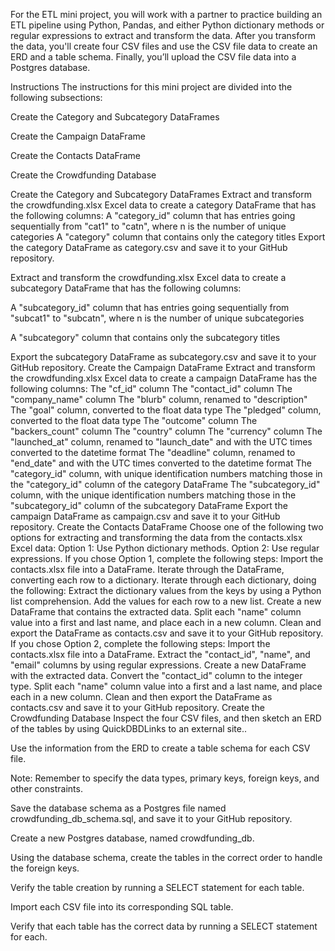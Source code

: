 For the ETL mini project, you will work with a partner to practice building an ETL pipeline using Python, Pandas, and either Python dictionary methods or regular expressions to extract and transform the data. After you transform the data, you'll create four CSV files and use the CSV file data to create an ERD and a table schema. Finally, you’ll upload the CSV file data into a Postgres database.

Instructions
The instructions for this mini project are divided into the following subsections:

Create the Category and Subcategory DataFrames

Create the Campaign DataFrame

Create the Contacts DataFrame

Create the Crowdfunding Database

Create the Category and Subcategory DataFrames
Extract and transform the crowdfunding.xlsx Excel data to create a category DataFrame that has the following columns:
A "category_id" column that has entries going sequentially from "cat1" to "catn", where n is the number of unique categories
A "category" column that contains only the category titles
Export the category DataFrame as category.csv and save it to your GitHub repository.

Extract and transform the crowdfunding.xlsx Excel data to create a subcategory DataFrame that has the following columns:

A "subcategory_id" column that has entries going sequentially from "subcat1" to "subcatn", where n is the number of unique subcategories

A "subcategory" column that contains only the subcategory titles

Export the subcategory DataFrame as subcategory.csv and save it to your GitHub repository.
Create the Campaign DataFrame
Extract and transform the crowdfunding.xlsx Excel data to create a campaign DataFrame has the following columns:
The "cf_id" column
The "contact_id" column
The "company_name" column
The "blurb" column, renamed to "description"
The "goal" column, converted to the float data type
The "pledged" column, converted to the float data type
The "outcome" column
The "backers_count" column
The "country" column
The "currency" column
The "launched_at" column, renamed to "launch_date" and with the UTC times converted to the datetime format
The "deadline" column, renamed to "end_date" and with the UTC times converted to the datetime format
The "category_id" column, with unique identification numbers matching those in the "category_id" column of the category DataFrame
The "subcategory_id" column, with the unique identification numbers matching those in the "subcategory_id" column of the subcategory DataFrame
Export the campaign DataFrame as campaign.csv and save it to your GitHub repository.
Create the Contacts DataFrame
Choose one of the following two options for extracting and transforming the data from the contacts.xlsx Excel data:
Option 1: Use Python dictionary methods.
Option 2: Use regular expressions.
If you chose Option 1, complete the following steps:
Import the contacts.xlsx file into a DataFrame.
Iterate through the DataFrame, converting each row to a dictionary.
Iterate through each dictionary, doing the following:
Extract the dictionary values from the keys by using a Python list comprehension.
Add the values for each row to a new list.
Create a new DataFrame that contains the extracted data.
Split each "name" column value into a first and last name, and place each in a new column.
Clean and export the DataFrame as contacts.csv and save it to your GitHub repository.
If you chose Option 2, complete the following steps:
Import the contacts.xlsx file into a DataFrame.
Extract the "contact_id", "name", and "email" columns by using regular expressions.
Create a new DataFrame with the extracted data.
Convert the "contact_id" column to the integer type.
Split each "name" column value into a first and a last name, and place each in a new column.
Clean and then export the DataFrame as contacts.csv and save it to your GitHub repository.
Create the Crowdfunding Database
Inspect the four CSV files, and then sketch an ERD of the tables by using QuickDBDLinks to an external site..

Use the information from the ERD to create a table schema for each CSV file.

Note: Remember to specify the data types, primary keys, foreign keys, and other constraints.

Save the database schema as a Postgres file named crowdfunding_db_schema.sql, and save it to your GitHub repository.

Create a new Postgres database, named crowdfunding_db.

Using the database schema, create the tables in the correct order to handle the foreign keys.

Verify the table creation by running a SELECT statement for each table.

Import each CSV file into its corresponding SQL table.

Verify that each table has the correct data by running a SELECT statement for each.
